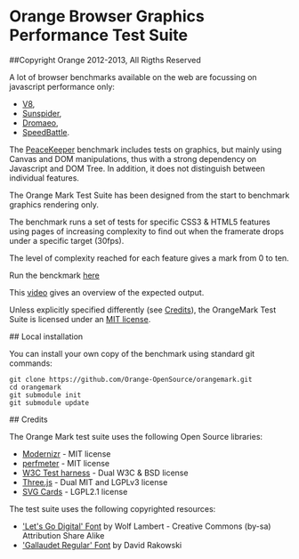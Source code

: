 # Orange Browser Graphics Performance Test Suite
##Copyright Orange 2012-2013, All Rigths Reserved

A lot of browser benchmarks available on the web are focussing on 
javascript performance only:

- [V8](http://v8.googlecode.com/svn/data/benchmarks/v7/run.html),
- [Sunspider](http://www.webkit.org/perf/sunspider/sunspider.html),
- [Dromaeo](http://dromaeo.com/),
- [SpeedBattle](http://www.speed-battle.com/).

The [PeaceKeeper](http://peacekeeper.futuremark.com/) benchmark includes 
tests on graphics, but mainly using Canvas and DOM manipulations, thus
with a strong dependency on Javascript and DOM Tree.
In addition, it does not distinguish between individual features.

The Orange Mark Test Suite has been designed from the start to benchmark
graphics rendering only.

The benchmark runs a set of tests for specific CSS3 & HTML5 features
using pages of increasing complexity to find out when the framerate drops
under a specific target (30fps). 

The level of complexity reached for each feature gives a mark from 0 to ten.

Run the benckmark [here](http://orange-opensource.github.com/orangemark/)

This [video](http://orange-opensource.github.com/orangemark/expected.ogv)
gives an overview of the expected output.     

Unless explicitly specified differently (see [Credits](#credits)), the 
OrangeMark Test Suite is licensed under an 
[MIT license](http://orange-opensource.github.com/orangemark/LICENSE).

## Local installation

You can install your own copy of the benchmark using standard git commands: 

    git clone https://github.com/Orange-OpenSource/orangemark.git
    cd orangemark
    git submodule init
    git submodule update

## Credits

The Orange Mark test suite uses the following Open Source libraries:

- [Modernizr](http://modernizr.com/) - MIT license 
- [perfmeter](https://github.com/kaizouman/fpsmeter) - MIT license
- [W3C Test harness](http://w3c-test.org/resources/testharness.js) - Dual W3C & BSD license
- [Three.js](https://github.com/mrdoob/three.js/) - Dual MIT and LGPLv3 license
- [SVG Cards](http://svg-cards.sourceforge.net/) - LGPL2.1 license

The test suite uses the following copyrighted resources:

- ['Let's Go Digital' Font](http://www.fontspace.com/wlm-fonts) by Wolf Lambert - Creative Commons (by-sa) Attribution Share Alike
- ['Gallaudet Regular' Font](http://www.fontspace.com/category/ASL) by David Rakowski
